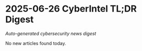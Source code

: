 #  2025-06-26 CyberIntel TL;DR Digest

*Auto-generated cybersecurity news digest*

No new articles found today.

